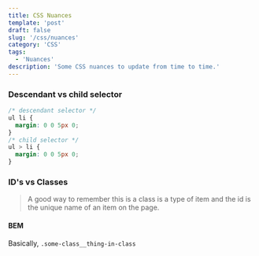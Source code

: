```yaml
---
title: CSS Nuances
template: 'post'
draft: false
slug: '/css/nuances'
category: 'CSS'
tags:
  - 'Nuances'
description: 'Some CSS nuances to update from time to time.'
---
```


### Descendant vs child selector

```css
/* descendant selector */
ul li {
  margin: 0 0 5px 0;
}
/* child selector */
ul > li {
  margin: 0 0 5px 0;
}
```

### ID's vs Classes

> A good way to remember this is a class is a type of item and the id is the unique name of an item on the page.

#### BEM

Basically, `.some-class__thing-in-class`
